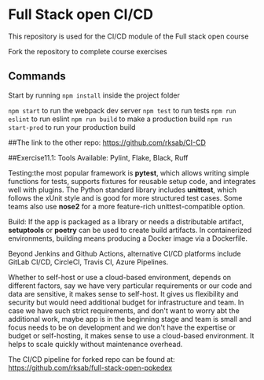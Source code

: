 # Full Stack open CI/CD

This repository is used for the CI/CD module of the Full stack open course

Fork the repository to complete course exercises

## Commands

Start by running `npm install` inside the project folder

`npm start` to run the webpack dev server
`npm test` to run tests
`npm run eslint` to run eslint
`npm run build` to make a production build
`npm run start-prod` to run your production build

##The link to the other repo: https://github.com/rksab/CI-CD

##Exercise11.1:
Tools Available: Pylint, Flake, Black, Ruff

Testing:the most popular framework is **pytest**, which allows writing simple functions for tests, supports fixtures for reusable setup code, and integrates well with plugins. The Python standard library includes **unittest**, which follows the xUnit style and is good for more structured test cases. Some teams also use **nose2** for a more feature-rich unittest-compatible option.

Build: If the app is packaged as a library or needs a distributable artifact, **setuptools** or **poetry** can be used to create build artifacts. In containerized environments, building means producing a Docker image via a Dockerfile.

Beyond Jenkins and Github Actions, alternative CI/CD platforms include GitLab CI/CD, CircleCI, Travis CI, Azure Pipelines.

Whether to self-host or use a cloud-based environment, depends on different factors, say we have very particular requirements or our code and data are sensitive, it makes sense to self-host. It gives us flexibility and security but would need additional budget for infrastructure and team. In case we have such strict requirements, and don't want to worry abt the additional work, maybe app is in the beginning stage and team is small and focus needs to be on development and we don't have the expertise or budget or self-hosting, it makes sense to use a cloud-based environment. It helps to scale quickly without maintenance overhead.

The CI/CD pipeline for forked repo can be found at: https://github.com/rksab/full-stack-open-pokedex
